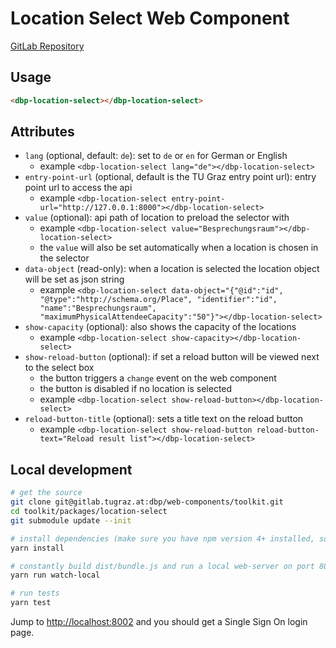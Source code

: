 # Location Select Web Component

[GitLab Repository](https://gitlab.tugraz.at/dbp/web-components/LocationSelect)

## Usage

```html
<dbp-location-select></dbp-location-select>
```

## Attributes

- `lang` (optional, default: `de`): set to `de` or `en` for German or English
    - example `<dbp-location-select lang="de"></dbp-location-select>`
- `entry-point-url` (optional, default is the TU Graz entry point url): entry point url to access the api
    - example `<dbp-location-select entry-point-url="http://127.0.0.1:8000"></dbp-location-select>`
- `value` (optional): api path of location to preload the selector with
    - example `<dbp-location-select value="Besprechungsraum"></dbp-location-select>`
    - the `value` will also be set automatically when a location is chosen in the selector
- `data-object` (read-only): when a location is selected the location object will be set as json string
    - example `<dbp-location-select data-object="{"@id":"id", "@type":"http://schema.org/Place", "identifier":"id", "name":"Besprechungsraum", "maximumPhysicalAttendeeCapacity":"50"}"></dbp-location-select>`
- `show-capacity` (optional): also shows the capacity of the locations
    - example `<dbp-location-select show-capacity></dbp-location-select>`
- `show-reload-button` (optional): if set a reload button will be viewed next to the select box
    - the button triggers a `change` event on the web component
    - the button is disabled if no location is selected
    - example `<dbp-location-select show-reload-button></dbp-location-select>`
- `reload-button-title` (optional): sets a title text on the reload button
    - example `<dbp-location-select show-reload-button reload-button-text="Reload result list"></dbp-location-select>`

## Local development

```bash
# get the source
git clone git@gitlab.tugraz.at:dbp/web-components/toolkit.git
cd toolkit/packages/location-select
git submodule update --init

# install dependencies (make sure you have npm version 4+ installed, so symlinks to the git submodules are created automatically)
yarn install

# constantly build dist/bundle.js and run a local web-server on port 8002 
yarn run watch-local

# run tests
yarn test
```

Jump to <http://localhost:8002> and you should get a Single Sign On login page.
